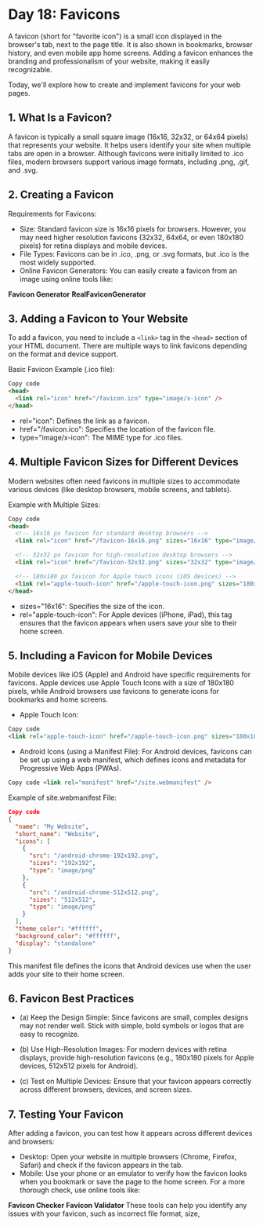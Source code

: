 # Day 18: Favicons

A favicon (short for "favorite icon") is a small icon displayed in the browser's tab, next to the page title. It is also shown in bookmarks, browser history, and even mobile app home screens. Adding a favicon enhances the branding and professionalism of your website, making it easily recognizable.

Today, we'll explore how to create and implement favicons for your web pages.

## 1. What Is a Favicon?

A favicon is typically a small square image (16x16, 32x32, or 64x64 pixels) that represents your website. It helps users identify your site when multiple tabs are open in a browser. Although favicons were initially limited to .ico files, modern browsers support various image formats, including .png, .gif, and .svg.

## 2. Creating a Favicon

Requirements for Favicons:

- Size: Standard favicon size is 16x16 pixels for browsers. However, you may need higher resolution favicons (32x32, 64x64, or even 180x180 pixels) for retina displays and mobile devices.
- File Types: Favicons can be in .ico, .png, or .svg formats, but .ico is the most widely supported.
- Online Favicon Generators:
  You can easily create a favicon from an image using online tools like:

**Favicon Generator**
**RealFaviconGenerator**

## 3. Adding a Favicon to Your Website

To add a favicon, you need to include a `<link>` tag in the `<head>` section of your HTML document. There are multiple ways to link favicons depending on the format and device support.

Basic Favicon Example (.ico file):

```html
Copy code
<head>
  <link rel="icon" href="/favicon.ico" type="image/x-icon" />
</head>
```

- rel="icon": Defines the link as a favicon.
- href="/favicon.ico": Specifies the location of the favicon file.
- type="image/x-icon": The MIME type for .ico files.

## 4. Multiple Favicon Sizes for Different Devices

Modern websites often need favicons in multiple sizes to accommodate various devices (like desktop browsers, mobile screens, and tablets).

Example with Multiple Sizes:

```html
Copy code
<head>
  <!-- 16x16 px favicon for standard desktop browsers -->
  <link rel="icon" href="/favicon-16x16.png" sizes="16x16" type="image/png" />

  <!-- 32x32 px favicon for high-resolution desktop browsers -->
  <link rel="icon" href="/favicon-32x32.png" sizes="32x32" type="image/png" />

  <!-- 180x180 px favicon for Apple touch icons (iOS devices) -->
  <link rel="apple-touch-icon" href="/apple-touch-icon.png" sizes="180x180" />
</head>
```

- sizes="16x16": Specifies the size of the icon.
- rel="apple-touch-icon": For Apple devices (iPhone, iPad), this tag ensures that the favicon appears when users save your site to their home screen.

## 5. Including a Favicon for Mobile Devices

Mobile devices like iOS (Apple) and Android have specific requirements for favicons. Apple devices use Apple Touch Icons with a size of 180x180 pixels, while Android browsers use favicons to generate icons for bookmarks and home screens.

- Apple Touch Icon:

```html
Copy code
<link rel="apple-touch-icon" href="/apple-touch-icon.png" sizes="180x180" />
```

- Android Icons (using a Manifest File):
  For Android devices, favicons can be set up using a web manifest, which defines icons and metadata for Progressive Web Apps (PWAs).

```html
Copy code <link rel="manifest" href="/site.webmanifest" />
```

Example of site.webmanifest File:

```json
Copy code
{
  "name": "My Website",
  "short_name": "Website",
  "icons": [
    {
      "src": "/android-chrome-192x192.png",
      "sizes": "192x192",
      "type": "image/png"
    },
    {
      "src": "/android-chrome-512x512.png",
      "sizes": "512x512",
      "type": "image/png"
    }
  ],
  "theme_color": "#ffffff",
  "background_color": "#ffffff",
  "display": "standalone"
}
```

This manifest file defines the icons that Android devices use when the user adds your site to their home screen.

## 6. Favicon Best Practices

- (a) Keep the Design Simple:
  Since favicons are small, complex designs may not render well. Stick with simple, bold symbols or logos that are easy to recognize.

- (b) Use High-Resolution Images:
  For modern devices with retina displays, provide high-resolution favicons (e.g., 180x180 pixels for Apple devices, 512x512 pixels for Android).

- (c) Test on Multiple Devices:
  Ensure that your favicon appears correctly across different browsers, devices, and screen sizes.

## 7. Testing Your Favicon

After adding a favicon, you can test how it appears across different devices and browsers:

- Desktop: Open your website in multiple browsers (Chrome, Firefox, Safari) and check if the favicon appears in the tab.
- Mobile: Use your phone or an emulator to verify how the favicon looks when you bookmark or save the page to the home screen.
  For a more thorough check, use online tools like:

**Favicon Checker**
**Favicon Validator**
These tools can help you identify any issues with your favicon, such as incorrect file format, size,
